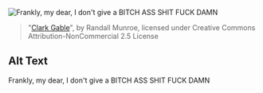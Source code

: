 ![Frankly, my dear, I don't give a BITCH ASS SHIT FUCK DAMN](https://imgs.xkcd.com/comics/clark_gable.jpg)
> "[Clark Gable](https://xkcd.com/110/)", by Randall Munroe, licensed under Creative Commons Attribution-NonCommercial 2.5 License

## Alt Text
Frankly, my dear, I don't give a BITCH ASS SHIT FUCK DAMN
